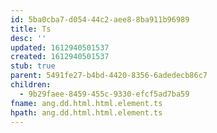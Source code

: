 ```yaml
---
id: 5ba0cba7-d054-44c2-aee8-8ba911b96989
title: Ts
desc: ''
updated: 1612940501537
created: 1612940501537
stub: true
parent: 5491fe27-b4bd-4420-8356-6adedecb86c7
children:
  - 9b29faee-8459-455c-9330-efcf5ad7ba59
fname: ang.dd.html.html.element.ts
hpath: ang.dd.html.html.element.ts
---
```



